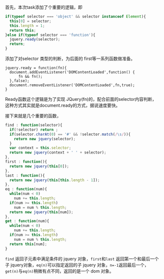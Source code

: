 首先，本次task添加了个重要的逻辑，即

```javascript
if(typeof selector === 'object' && selector instanceof Element){
  this[0] = selector;
  this.length = 1;
  return this;
}else if(typeof selector === 'function'){
  jquery.ready(selector);
  return;
}
```

添加了对selector 类型的判断，为后面的 first等一系列函数做准备。

```
jquery.ready = function(fn){
  document.addEventListener('DOMContentLoaded',function() {
      fn && fn();
  },false);
  document.removeEventListener('DOMContentLoaded',fn,true);
}
```

Ready函数这个逻辑是为了实现 JQuery(fn)的，配合前面的selector内容判断，这种方式其实就是document.ready的方式，据说速度要快。

接下来就是几个重要的函数，

```javascript
find : function(selector){
  if(!selector) return ;
  if(selector.charAt(0) == '#' && !selector.match(/\s/)){
    return new jquery(selector);
  }
  var context = this.selector;
  return new jquery(context + ' ' + selector);
},
first : function(){
  return new jquery(this[0]);
},
last : function(){
  return new jquery(this[this.length - 1]);
},
eq : function(num){
  while(num < 0)
    num += this.length;
  if(num >= this.length)
    num = num % this.length;
  return new jquery(this[num]);
},
get : function(num){
  while(num < 0)
    num += this.length;
  if(num >= this.length)
    num = num % this.length;
  return this[num];
}
```

`find` 返回子元素中满足条件的 jquery 对象，`first`和`last` 返回第一个和最后一个子 jquery对象，`eq(n)`可以指定返回的子 jquery 对象，`n=-1`返回最后一个，`get(n)`与`eq(n)`稍微有点不同，返回的是一个 dom 对象。
